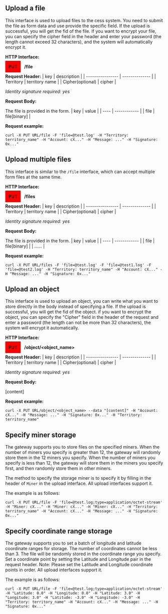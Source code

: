 ## Upload a file
This interface is used to upload files to the cess system. You need to submit the file as form data and use provide the specific field. If the upload is successful, you will get the fid of the file. If you want to encrypt your file, you can specify the cipher field in the header and enter your password (the length cannot exceed 32 characters), and the system will automatically encrypt it.

**HTTP Interface:**

<span style="background-color: red; padding: 10px;"><b>PUT</b></span> &nbsp; <b>/file</b>

**Request Header:**
| key              | description    |
| ---------------- | -------------- |
| Territory        | territory name |
| Cipher(optional) | cipher         |

_Identity signature required: yes_

**Request Body:**

The file is provided in the form.
| key  | value        |
| ---- | ------------ |
| file | file[binary] |

**Request example:**
```shell
curl -X PUT URL/file -F 'file=@test.log' -H "Territory: territory_name" -H "Account: cX..." -H "Message: ..." -H "Signature: 0x..."
```

## Upload multiple files
This interface is similar to the ```/file``` interface, which can accept multiple form files at the same time.

**HTTP Interface:**

<span style="background-color: red; padding: 10px;"><b>PUT</b></span> &nbsp; <b>/files</b>

**Request Header:**
| key              | description    |
| ---------------- | -------------- |
| Territory        | territory name |
| Cipher(optional) | cipher         |

_Identity signature required: yes_

**Request Body:**

The file is provided in the form.
| key  | value        |
| ---- | ------------ |
| file | file[binary] |
| ......              |

**Request example:**
```shell
curl -X PUT URL/files -F 'file=@test.log' -F 'file=@test1.log' -F 'file=@test2.log' -H "Territory: territory_name" -H "Account: cX..." -H "Message: ..." -H "Signature: 0x..."
```

## Upload an object
This interface is used to upload an object, you can write what you want to store directly in the body instead of specifying a file. If the upload is successful, you will get the fid of the object. if you want to encrypt the object, you can specify the "Cipher" field in the header of the request and enter a password (the length can not be more than 32 characters), the system will encrypt it automatically.

**HTTP Interface:**

<span style="background-color: red; padding: 10px;"><b>PUT</b></span> &nbsp; <b>/object/<object_name></b>

**Request Header:**
| key              | description    |
| ---------------- | -------------- |
| Territory        | territory name |
| Cipher(optional) | cipher         |

_Identity signature required: yes_

**Request Body:**

[content]

**Request example:**
```shell
curl -X PUT URL/object/<object_name> --data "[content]" -H "Account: cX..." -H "Message: ..." -H "Signature: 0x..." -H "Territory: territory_name"
```

## Specify miner storage
The gateway supports you to store files on the specified miners. When the number of miners you specify is greater than 12, the gateway will randomly store them in the 12 miners you specify. When the number of miners you specify is less than 12, the gateway will store them in the miners you specify first, and then randomly store them in other miners.

The method to specify the storage miner is to specify it by filling in the header of `Miner` in the upload interface. All upload interfaces support it.

The example is as follows:
```shell
curl -X PUT URL/file -F 'file=@test.log;type=application/octet-stream' -H "Miner: cX..." -H "Miner: cX..." -H "Miner: cX..." -H "Territory: territory_name" -H "Account: cX..." -H "Message: ..." -H "Signature: 0x..."
```

## Specify coordinate range storage
The gateway supports you to set a batch of longitude and latitude coordinate ranges for storage. The number of coordinates cannot be less than 3. The file will be randomly stored in the coordinate range you specify. Set a coordinate point by setting the Latitude and Longitude pair in the request header. Note: Please set the Latitude and Longitude coordinate points in order. All upload interfaces support it.

The example is as follows:
```shell
curl -X PUT URL/file -F 'file=@test.log;type=application/octet-stream' -H "Latitude: 0.0" -H "Longitude: 0.0" -H "Latitude: 3.0" -H "Longitude: 3.0" -H "Latitude: -3.0" -H "Longitude: -3.0" -H "Territory: territory_name" -H "Account: cX..." -H "Message: ..." -H "Signature: 0x..."
```